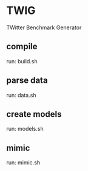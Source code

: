 # TWIG
TWitter Benchmark Generator

## compile
run: build.sh

## parse data
run: data.sh

## create models
run: models.sh

## mimic
run: mimic.sh
